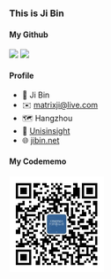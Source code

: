 ### This is Ji Bin

#### My Github
<div>
<img src="https://github-readme-stats.vercel.app/api?username=matrixji&show_icons=true&theme=solarized-light" width="auto" height="150" />
<img src="https://github-readme-stats.vercel.app/api/top-langs/?username=matrixji&layout=compact&theme=solarized-light" width="auto" height="150" />
</div>

#### Profile

- 👨 Ji Bin
- ✉️ matrixji@live.com
- 🗺️ Hangzhou
- 🔔 [Unisinsight](https://www.unisinsight.com)
- 🌐 [jibin.net](https://jibin.net)

#### My Codememo
<div>
<img src="static/qrcode.jpg" width="auto" height="172" />
</div>

